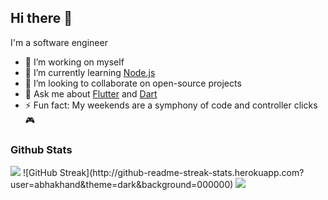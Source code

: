 ## Hi there 👋

I'm a software engineer

- 🔭 I’m working on myself
- 🌱 I’m currently learning [Node.js](https://nodejs.org/)
- 👯 I’m looking to collaborate on open-source projects
- 💬 Ask me about [Flutter](https://flutter.dev) and [Dart](https://dart.dev)
- ⚡ Fun fact: My weekends are a symphony of code and controller clicks 🎮

### Github Stats

<img src="https://github-readme-stats.vercel.app/api?username=abhakhand&&show_icons=true&theme=tokyonight&line_height=35&count_private=true">
![GitHub Streak](http://github-readme-streak-stats.herokuapp.com?user=abhakhand&theme=dark&background=000000)
<img src="https://github-readme-stats.vercel.app/api/top-langs/?username=abhakhand&hide=css,html&theme=tokyonight&layout=compact">
